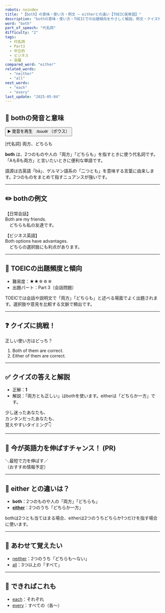 ```yaml
---
robots: noindex
title: "【both】の意味・使い方・例文 ― eitherとの違い【TOEIC英単語】"
description: "bothの意味・使い方・TOEICでの出題傾向をやさしく解説。例文・クイズ付きでeitherとの違いもわかりやすく学べます。"
word: "both"
part_of_speech: "代名詞"
difficulty: "2"
tags:
  - 代名詞
  - Part3
  - 中立的
  - ビジネス
  - 会議
compared_word: "either"
related_words:
  - "neither"
  - "all"
next_words:
  - "each"
  - "every"
last_update: "2025-05-04"
---
```


## 🔰 bothの発音と意味

<button class="play-audio" onclick="playTTS('both')">
  <span class="play-audio-main">
    ▶️ 発音を再生　/boʊθ/
  </span>
  <span class="play-audio-sub">
    （ボウス）
  </span>
</button>

[代名詞] 両方、どちらも

**both** は、2つのものや人の「両方」「どちらも」を指すときに使う代名詞です。  
「AもBも両方」と言いたいときに便利な単語です。

語源は古英語「bā」、ゲルマン語系の「二つとも」を意味する言葉に由来します。2つのものをまとめて指すニュアンスが強いです。

---

## ✏️ bothの例文

【日常会話】  
Both are my friends.  
　どちらも私の友達です。

【ビジネス英語】  
Both options have advantages.  
　どちらの選択肢にも利点があります。

---

## 🎯 TOEICの出題頻度と傾向

- 難易度：★★☆☆☆
- 出題パート：Part 3（会話問題）

TOEICでは会話や説明文で「両方」「どちらも」と述べる場面でよく出題されます。選択肢や意見を比較する文脈で頻出です。

---

## ❓ クイズに挑戦！

正しい使い方はどっち？

1. Both of them are correct.  
2. Either of them are correct.

---

## ✅ クイズの答えと解説

- 正解：**1**
- 解説：「両方とも正しい」はbothを使います。eitherは「どちらか一方」です。

少し迷ったあなたも、  
カンタンだったあなたも、  
覚えやすいタイミング👇️

---

## 🚀 今が英語力を伸ばすチャンス！ (PR)

<div class="info-center">
＼最短で力を伸ばす／<br>  
（おすすめ情報予定）
</div>

---

## 🤔  either との違いは？

- **both**：2つのものや人の「両方」「どちらも」
- **[either](/word/either)**：2つのうち「どちらか一方」

bothは2つとも当てはまる場合、eitherは2つのうちどちらか1つだけを指す場合に使います。

---

## 🧩 あわせて覚えたい

- [neither](/word/neither)：2つのうち「どちらも～ない」
- [all](/word/all)：3つ以上の「すべて」

---

## 📖 できればこれも

- [each](/word/each)：それぞれ
- [every](/word/every)：すべての（各～）

<!-- cvid: aid31_bid01 -->

